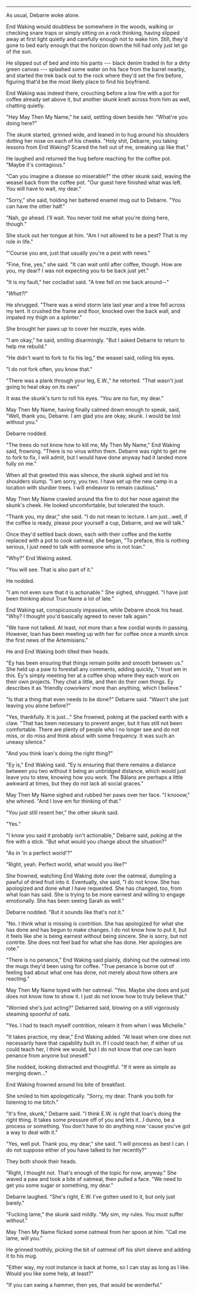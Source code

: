 -----

As usual, Debarre woke alone.

End Waking would doubtless be somewhere in the woods, walking or checking snare traps or simply sitting on a rock thinking, having slipped away at first light quietly and carefully enough not to wake him. Still, they'd gone to bed early enough that the horizon down the hill had only just let go of the sun.

He slipped out of bed and into his pants --- black denim traded in for a dirty green canvas --- splashed some water on his face from the barrel nearby, and started the trek back out to the rock where they'd set the fire before, figuring that'd be the most likely place to find his boyfriend.

End Waking was indeed there, crouching before a low fire with a pot for coffee already set above it, but another skunk knelt across from him as well, chatting quietly.

"Hey May Then My Name," he said, settling down beside her. "What're you doing here?"

The skunk started, grinned wide, and leaned in to hug around his shoulders dotting her nose on each of his cheeks. "Holy shit, Debarre, you taking lessons from End Waking? Scared the hell out of me, sneaking up like that."

He laughed and returned the hug before reaching for the coffee pot. "Maybe it's contagious."

"Can you imagine a disease so miserable?" the other skunk said, waving the weasel back from the coffee pot. "Our guest here finished what was left. You will have to wait, my dear."

"Sorry," she said, holding her battered enamel mug out to Debarre. "You can have the other half."

"Nah, go ahead. I'll wait. You never told me what you're doing here, though."

She stuck out her tongue at him. "Am I not allowed to be a pest? That is my role in life."

"'Course you are, just that usually you're a pest with news."

"Fine, fine, yes," she said. "It can wait until after coffee, though. How are you, my dear? I was not expecting you to be back just yet."

"It is my fault," her cocladist said. "A tree fell on me back around--"

"*What?!*"

He shrugged. "There was a wind storm late last year and a tree fell across my tent. It crushed the frame and floor, knocked over the back wall, and impaled my thigh on a splinter."

She brought her paws up to cover her muzzle, eyes wide.

"I am okay," he said, smiling disarmingly. "But I asked Debarre to return to help me rebuild."

"He didn't want to fork to fix his leg," the weasel said, rolling his eyes.

"I do not fork often, you know that."

"There was a plank through your leg, E.W.," he retorted. "That wasn't just going to heal okay on its own"

It was the skunk's turn to roll his eyes. "You are no fun, my dear."

May Then My Name, having finally calmed down enough to speak, said, "Well, thank you, Debarre. I am glad you are okay, skunk. I would be lost without you."

Debarre nodded.

"The trees do not know how to kill me, My Then My Name," End Waking said, frowning. "There is no virus within them. Debarre was right to get me to fork to fix, I will admit, but I would have done anyway had it landed more fully on me."

When all that greeted this was silence, the skunk sighed and let his shoulders slump. "I am sorry, you two. I have set up the new camp in a location with sturdier trees. I will endeavor to remain cautious."

May Then My Name crawled around the fire to dot her nose against the skunk's cheek. He looked uncomfortable, but tolerated the touch.

"Thank you, my dear," she said. "I do not mean to lecture. I am just...well, if the coffee is ready, please pour yourself a cup, Debarre, and we will talk."

Once they'd settled back down, each with their coffee and the kettle replaced with a pot to cook oatmeal, she began, "To preface, this is nothing serious, I just need to talk with someone who is not Ioan."

"Why?" End Waking asked.

"You will see. That is also part of it."

He nodded.

"I am not even sure that it is actionable." She sighed, shrugged. "I have just been thinking about True Name a lot of late."

End Waking sat, conspicuously impassive, while Debarre shook his head. "Why? I thought you'd basically agreed to never talk again."

"We have not talked. At least, not more than a few cordial words in passing. However, Ioan has been meeting up with her for coffee once a month since the first news of the Artemisians."

He and End Waking both tilted their heads.

"Ey has been ensuring that things remain polite and smooth between us." She held up a paw to forestall any comments, adding quickly, "I trust em in this. Ey's simply meeting her at a coffee shop where they each work on their own projects. They chat a little, and then do their own things. Ey describes it as 'friendly coworkers' more than anything, which I believe."

"Is that a thing that even needs to be done?" Debarre said. "Wasn't she just leaving you alone before?"

"Yes, thankfully. It is just..." She frowned, poking at the packed earth with a claw. "That has been necessary to prevent anger, but it has still not been comfortable. There are plenty of people who I no longer see and do not miss, or do miss and think about with some frequency. It was such an uneasy silence."

"And you think Ioan's doing the right thing?"

"Ey is," End Waking said. "Ey is ensuring that there remains a distance between you two without it being an unbridged distance, which would just leave you to stew, knowing how you work. The Bălans are perhaps a little awkward at times, but they do not lack all social graces."

May Then My Name sighed and rubbed her paws over her face. "I knooow," she whined. "And I love em for thinking of that."

"You just still resent her," the other skunk said.

"Yes."

"I know you said it probably isn't actionable," Debarre said, poking at the fire with a stick. "But what would you change about the situation?"

"As in 'in a perfect world'?"

"Right, yeah. Perfect world, what would you like?"

She frowned, watching End Waking dote over the oatmeal, dumpling a pawful of dried fruit into it. Eventually, she said, "I do not know. She has apologized and done what I have requested. She has changed, too, from what Ioan has said. She is trying to be more earnest and willing to engage emotionally. She has been seeing Sarah as well."

Debarre nodded. "But it sounds like that's not it."

"No. I think what is missing is contrition. She has apologized for what she has done and has begun to make changes. I do not know how to put it, but it feels like she is being earnest without being sincere. She is sorry, but not contrite. She does not feel bad for what she has done. Her apologies are rote."

"There is no penance," End Waking said plainly, dishing out the oatmeal into the mugs they'd been using for coffee. "True penance is borne out of feeling bad about what one has done, not merely about how others are reacting."

May Then My Name toyed with her oatmeal. "Yes. Maybe she does and just does not know how to show it. I just do not know how to truly believe that."

"Worried she's just acting?" Debarred said, blowing on a still vigorously steaming spoonful of oats.

"Yes. I had to teach myself contrition, relearn it from when I was Michelle."

"It takes practice, my dear," End Waking added. "At least when one does not necessarily have that capability built in. If I could teach her, if either of us could teach her, I think we would, but I do not know that one can learn penance from anyone but oneself."

She nodded, looking distracted and thoughtful. "If it were as simple as merging down..."

End Waking frowned around his bite of breakfast.

She smiled to him apologetically. "Sorry, my dear. Thank you both for listening to me bitch."

"It's fine, skunk," Debarre said. "I think E.W. is right that Ioan's doing the right thing. It takes some pressure off of you and lets it...I dunno, be a process or something. You don't have to do anything now 'cause you've got a way to deal with it."

"Yes, well put. Thank you, my dear," she said. "I will process as best I can. I do not suppose either of you have talked to her recently?"

They both shook their heads.

"Right, I thought not. That's enough of the topic for now, anyway." She waved a paw and took a bite of oatmeal, then pulled a face. "We need to get you some sugar or something, my dear."

Debarre laughed. "She's right, E.W. I've gotten used to it, but only just barely."

"Fucking lame," the skunk said mildly. "My sim, my rules. You must suffer without."

May Then My Name flicked some oatmeal from her spoon at him. "Call me lame, will you."

He grinned toothily, picking the bit of oatmeal off his shirt sleeve and adding it to his mug.

"Either way, my root instance is back at home, so I can stay as long as I like. Would you like some help, at least?"

"If you can swing a hammer, then yes, that would be wonderful."

